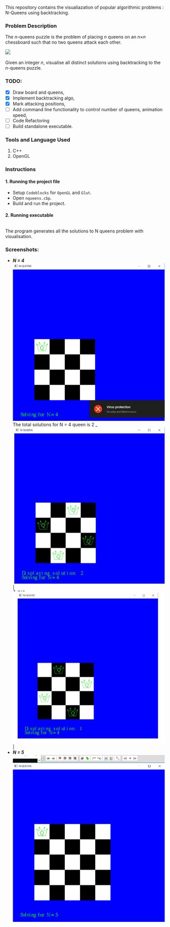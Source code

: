 
This repository contains the visualiazation of popular algorithmic problems : N-Queens using backtracking.

### Problem Description
The  _n_-queens puzzle is the problem of placing  _n_  queens on an  _n_×_n_  chessboard such that no two queens attack each other.

![](https://assets.leetcode.com/uploads/2018/10/12/8-queens.png)

Given an integer  _n_, visualise all distinct solutions using backtracking  to the  _n_-queens puzzle.

### TODO:

 - [x] Draw board and queens,
 - [x] Implement backtracking algo,
 - [x] Mark attacking positions,
 - [ ]  Add command line functionality to control number of queens, animation speed,
 - [ ] Code Refactoring
 - [ ] Build standalone executable.

### Tools and Language Used
 1. C++
 2. OpenGL

### Instructions
#### 1. Running the project file
 - Setup `Codeblocks` for `OpenGL` and `Glut`.
 - Open `nqueens.cbp`.
 - Build and run the project.
 
  #### 2. Running executable
 ```

```
 The program generates all the solutions to N queens problem with visualisation.
### Screenshots:

 - ***N = 4***
 ![Nqueens 4](https://github.com/Bishalsarang/N-Queens-Visualisation/blob/master/visualisations/nqueens_4.gif)
 The total solutions for N = 4 queen is 2
 _
  ![Sol 1](https://github.com/Bishalsarang/N-Queens-Visualisation/blob/master/visualisations/nqueens_4_Sol1.JPG)|
  ![SOl2](https://github.com/Bishalsarang/N-Queens-Visualisation/blob/master/visualisations/nqueens_4_Sol2.JPG)|
 - ***N = 5***
![enter image description here](https://github.com/Bishalsarang/N-Queens-Visualisation/blob/master/visualisations/nqueens_5.gif)
